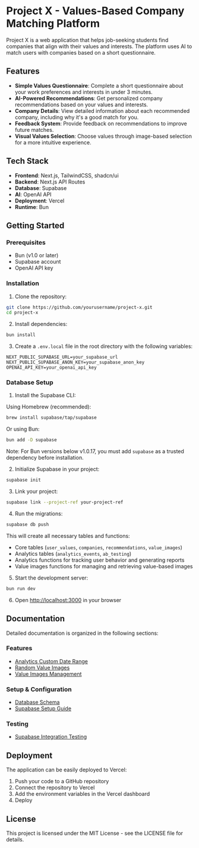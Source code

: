 # Project X - Values-Based Company Matching Platform

Project X is a web application that helps job-seeking students find companies that align with their values and interests. The platform uses AI to match users with companies based on a short questionnaire.

## Features

- **Simple Values Questionnaire**: Complete a short questionnaire about your work preferences and interests in under 3 minutes.
- **AI-Powered Recommendations**: Get personalized company recommendations based on your values and interests.
- **Company Details**: View detailed information about each recommended company, including why it's a good match for you.
- **Feedback System**: Provide feedback on recommendations to improve future matches.
- **Visual Values Selection**: Choose values through image-based selection for a more intuitive experience.

## Tech Stack

- **Frontend**: Next.js, TailwindCSS, shadcn/ui
- **Backend**: Next.js API Routes
- **Database**: Supabase
- **AI**: OpenAI API
- **Deployment**: Vercel
- **Runtime**: Bun

## Getting Started

### Prerequisites

- Bun (v1.0 or later)
- Supabase account
- OpenAI API key

### Installation

1. Clone the repository:

```bash
git clone https://github.com/yourusername/project-x.git
cd project-x
```

2. Install dependencies:

```bash
bun install
```

3. Create a `.env.local` file in the root directory with the following variables:

```
NEXT_PUBLIC_SUPABASE_URL=your_supabase_url
NEXT_PUBLIC_SUPABASE_ANON_KEY=your_supabase_anon_key
OPENAI_API_KEY=your_openai_api_key
```

### Database Setup

1. Install the Supabase CLI:

Using Homebrew (recommended):

```bash
brew install supabase/tap/supabase
```

Or using Bun:

```bash
bun add -D supabase
```

Note: For Bun versions below v1.0.17, you must add `supabase` as a trusted dependency before installation.

2. Initialize Supabase in your project:

```bash
supabase init
```

3. Link your project:

```bash
supabase link --project-ref your-project-ref
```

4. Run the migrations:

```bash
supabase db push
```

This will create all necessary tables and functions:

- Core tables (`user_values`, `companies`, `recommendations`, `value_images`)
- Analytics tables (`analytics_events`, `ab_testing`)
- Analytics functions for tracking user behavior and generating reports
- Value images functions for managing and retrieving value-based images

5. Start the development server:

```bash
bun run dev
```

6. Open [http://localhost:3000](http://localhost:3000) in your browser

## Documentation

Detailed documentation is organized in the following sections:

### Features

- [Analytics Custom Date Range](docs/features/analytics-custom-date-range.md)
- [Random Value Images](docs/features/random-value-images.md)
- [Value Images Management](docs/features/value-images.md)

### Setup & Configuration

- [Database Schema](docs/database-schema.md)
- [Supabase Setup Guide](docs/setup/supabase.md)

### Testing

- [Supabase Integration Testing](docs/testing/supabase-integration.md)

## Deployment

The application can be easily deployed to Vercel:

1. Push your code to a GitHub repository
2. Connect the repository to Vercel
3. Add the environment variables in the Vercel dashboard
4. Deploy

## License

This project is licensed under the MIT License - see the LICENSE file for details.
